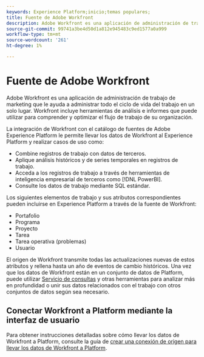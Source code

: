 ```yaml
---
keywords: Experience Platform;inicio;temas populares;
title: Fuente de Adobe Workfront
description: Adobe Workfront es una aplicación de administración de trabajo de marketing que le ayuda a administrar todo el ciclo de vida del trabajo en un solo lugar. Workfront incluye herramientas de análisis e informes que puede utilizar para comprender y optimizar el flujo de trabajo de su organización.
source-git-commit: 99741a3be4d50d1a812e945483c9ed1577a0a999
workflow-type: tm+mt
source-wordcount: '261'
ht-degree: 1%

---
```


# Fuente de Adobe Workfront

Adobe Workfront es una aplicación de administración de trabajo de marketing que le ayuda a administrar todo el ciclo de vida del trabajo en un solo lugar. Workfront incluye herramientas de análisis e informes que puede utilizar para comprender y optimizar el flujo de trabajo de su organización.

La integración de Workfront con el catálogo de fuentes de Adobe Experience Platform le permite llevar los datos de Workfront al Experience Platform y realizar casos de uso como:

* Combine registros de trabajo con datos de terceros.
* Aplique análisis históricos y de series temporales en registros de trabajo.
* Acceda a los registros de trabajo a través de herramientas de inteligencia empresarial de terceros como [!DNL PowerBI].
* Consulte los datos de trabajo mediante SQL estándar.

Los siguientes elementos de trabajo y sus atributos correspondientes pueden incluirse en Experience Platform a través de la fuente de Workfront:

* Portafolio
* Programa
* Proyecto
* Tarea
* Tarea operativa (problemas)
* Usuario

El origen de Workfront transmite todas las actualizaciones nuevas de estos atributos y rellena hasta un año de eventos de cambio históricos. Una vez que los datos de Workfront están en un conjunto de datos de Platform, puede utilizar [Servicio de consultas](../../../query-service/home.md) y otras herramientas para analizar más en profundidad o unir sus datos relacionados con el trabajo con otros conjuntos de datos según sea necesario.

## Conectar Workfront a Platform mediante la interfaz de usuario

Para obtener instrucciones detalladas sobre cómo llevar los datos de Workfront a Platform, consulte la guía de [crear una conexión de origen para llevar los datos de Workfront a Platform](../../tutorials/ui/create/adobe-applications/workfront.md).